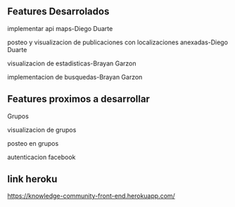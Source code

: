 ## Features Desarrolados 

implementar api maps-Diego Duarte

posteo y visualizacion de publicaciones con localizaciones anexadas-Diego Duarte

visualizacion de estadisticas-Brayan Garzon

implementacion de busquedas-Brayan Garzon

## Features proximos a desarrollar

Grupos

visualizacion de grupos

posteo en grupos 

autenticacion facebook

## link heroku

https://knowledge-community-front-end.herokuapp.com/
